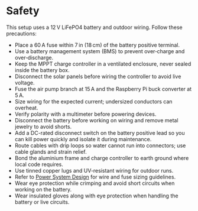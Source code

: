 # Safety

This setup uses a 12 V LiFePO4 battery and outdoor wiring. Follow these precautions:

- Place a 60 A fuse within 7 in (18 cm) of the battery positive terminal.
- Use a battery management system (BMS) to prevent over‑charge and over‑discharge.
- Keep the MPPT charge controller in a ventilated enclosure, never sealed inside the battery box.
- Disconnect the solar panels before wiring the controller to avoid live voltage.
- Fuse the air pump branch at 15 A and the Raspberry Pi buck converter at 5 A.
- Size wiring for the expected current; undersized conductors can overheat.
- Verify polarity with a multimeter before powering devices.
- Disconnect the battery before working on wiring and remove metal jewelry to avoid shorts.
- Add a DC-rated disconnect switch on the battery positive lead so you can kill power quickly and isolate it during maintenance.
- Route cables with drip loops so water cannot run into connectors; use cable glands and strain relief.
- Bond the aluminium frame and charge controller to earth ground where local code requires.
- Use tinned copper lugs and UV-resistant wiring for outdoor runs.
- Refer to [Power System Design](power_system_design.md) for wire and fuse sizing guidelines.
- Wear eye protection while crimping and avoid short circuits when working on the battery.
- Wear insulated gloves along with eye protection when handling the battery or live circuits.
